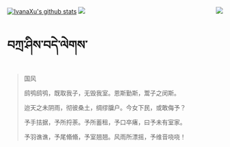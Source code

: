 [![IvanaXu's github stats](https://github-readme-stats.vercel.app/api?username=IvanaXu&show_icons=true&theme=vue-dark)](https://github.com/anuraghazra/github-readme-stats)
<img align="right" src="https://github-readme-stats.vercel.app/api/top-langs/?username=IvanaXu&langs_count=8&theme=graywhite" />
<img src="https://github-readme-stats.vercel.app/api/wakatime?username=IvanaXu&layout=compact&langs_count=8&theme=vue-dark&custom_title=ProgrammingTimes/Since-Jul.29.2021" />
# བཀྲ་ཤིས་བདེ་ལེགས་
> 国风
> 
> 鸱鸮鸱鸮，既取我子，无毁我室。恩斯勤斯，鬻子之闵斯。
> 
> 迨天之未阴雨，彻彼桑土，绸缪牖户。今女下民，或敢侮予？
> 
> 予手拮据，予所捋荼。予所蓄租，予口卒瘏，曰予未有室家。
> 
> 予羽谯谯，予尾翛翛，予室翘翘。风雨所漂摇，予维音哓哓！
>